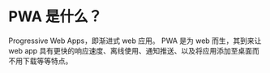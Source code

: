 <!--
 * @Author: tim
 * @Date: 2020-10-16 16:03:31
 * @LastEditors: tim
 * @LastEditTime: 2020-10-16 16:05:11
 * @Description: 
-->
# PWA 是什么？
Progressive Web Apps，即渐进式 web 应用。
PWA 是为 web 而生，其到来让 web app 具有更快的响应速度、离线使用、通知推送、以及将应用添加至桌面而不用下载等等特点。